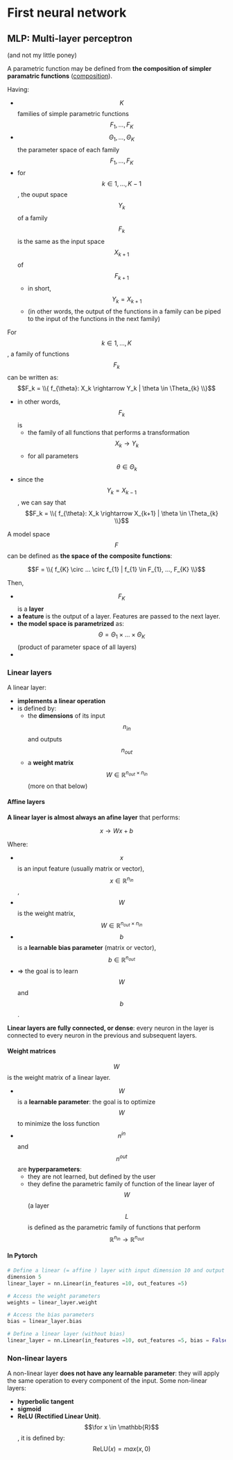 # First neural network

## MLP: Multi-layer perceptron

(and not my little poney)

A parametric function may be defined from **the composition of simpler paramatric functions** ([composition](https://en.wikipedia.org/wiki/Function_composition)). 

Having:
- $$K$$ families of simple parametric functions $$F_{1}, ..., F_{K}$$ 
- $$\Theta_{1}, ..., \Theta_{K}$$ the parameter space of each family $$F_{1}, ..., F_{K}$$
- for $$k \in {1, ..., K-1}$$, the ouput space $$Y_k$$ of a family $$F_{k}$$ is the same as the input space $$X_{k+1}$$ of $$F_{k+1}$$ 
    - in short, $$Y_k = X_{k+1}$$
    - (in other words, the output of the functions in a family can be piped to the input of the functions in the next family)

For $$k \in {1, ..., K}$$, a family of functions $$F_k$$ can be written as: $$F_k = \\{ f_{\theta}: X_k \rightarrow Y_k | \theta \in \Theta_{k} \\}$$
- in other words, $$F_k$$ is 
    - the family of all functions that performs a transformation $$X_k \rightarrow Y_k$$
    - for all parameters $$\theta \in \Theta_k$$
- since the $$Y_k = X_{k-1}$$, we can say that $$F_k = \\{ f_{\theta}: X_k \rightarrow X_{k+1} | \theta \in \Theta_{k} \\}$$

A model space $$F$$ can be defined as **the space of the composite functions**:

$$F = \\{ f_{K} \circ ... \circ f_{1} | f_{1} \in F_{1}, ..., F_{K} \\}$$

Then,
- $$F_{K}$$ is a **layer**
- **a feature** is the output of a layer. Features are passed to the next layer.
- **the model space is parametrized** as: $$\Theta = \Theta_1 \times ... \times \Theta_{K}$$ (product of parameter space of all layers)
- 

### Linear layers

A linear layer:
- **implements a linear operation**
- is defined by:
    - the **dimensions** of its input $$n_{in}$$ and outputs $$n_{out}$$
    - a **weight matrix** $$W \in \mathbb{R}^{n_{out} \times n_{in}}$$ (more on that below)

#### Affine layers

**A linear layer is almost always an afine layer** that performs:

$$x \rightarrow Wx + b$$

Where:
- $$x$$ is an input feature (usually matrix or vector), $$x \in \mathbb{R}^{n_{in}}$$,
- $$W$$ is the weight matrix, $$W \in \mathbb{R}^{n_{out} \times n_{in}}$$ 
- $$b$$ is a **learnable bias parameter** (matrix or vector), $$b \in \mathbb{R}^{n_{out}}$$
- => the goal is to learn $$W$$ and $$b$$.

**Linear layers are fully connected, or dense**: every neuron in the layer is connected to every neuron in the previous and subsequent layers.

#### Weight matrices

$$W$$ is the weight matrix of a linear layer.

- $$W$$ is a **learnable parameter**: the goal is to optimize $$W$$ to minimize the loss function
- $$n^{in}$$ and $$n^{out}$$ are **hyperparameters**: 
    - they are not learned, but defined by the user
    - they define the parametric family of function of the linear layer of $$W$$ (a layer $$L$$ is defined as the parametric family of functions that perform $$\mathbb{R}^{n_{in}} \rightarrow \mathbb{R}^{n_{out}}$$

#### In Pytorch

```python
# Define a linear (= affine ) layer with input dimension 10 and output
dimension 5
linear_layer = nn.Linear(in_features =10, out_features =5)

# Access the weight parameters
weights = linear_layer.weight

# Access the bias parameters
bias = linear_layer.bias

# Define a linear layer (without bias)
linear_layer = nn.Linear(in_features =10, out_features =5, bias = False)
```

### Non-linear layers

A non-linear layer **does not have any learnable parameter**: they will apply the same operation to every component of the input. Some non-linear layers:
- **hyperbolic tangent**
- **sigmoid**
- **ReLU (Rectified Linear Unit)**. $$\for x \in \mathbb{R}$$, it is defined by: $$\text{ReLU}(x) = max(x,0)$$

